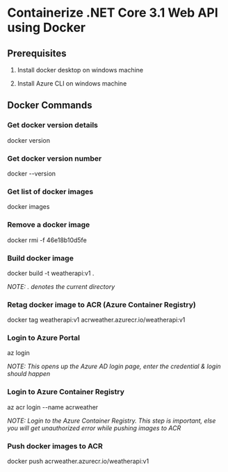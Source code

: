 # Containerize .NET Core 3.1 Web API using Docker


## Prerequisites
1. Install docker desktop on windows machine

2. Install Azure CLI on windows machine


## Docker Commands

### Get docker version details
docker version

### Get docker version number
docker --version

### Get list of docker images
docker images

### Remove a docker image
docker rmi -f 46e18b10d5fe

### Build docker image
docker build -t weatherapi:v1 .

*NOTE: . denotes the current directory*

### Retag docker image to ACR (Azure Container Registry)
docker tag weatherapi:v1 acrweather.azurecr.io/weatherapi:v1

### Login to Azure Portal
az login

*NOTE: This opens up the Azure AD login page, enter the credential & login should happen*

### Login to Azure Container Registry
az acr login --name acrweather

*NOTE: Login to the Azure Container Registry. This step is important, else you will get unauthorized error while pushing images to ACR*

### Push docker images to ACR
docker push acrweather.azurecr.io/weatherapi:v1


